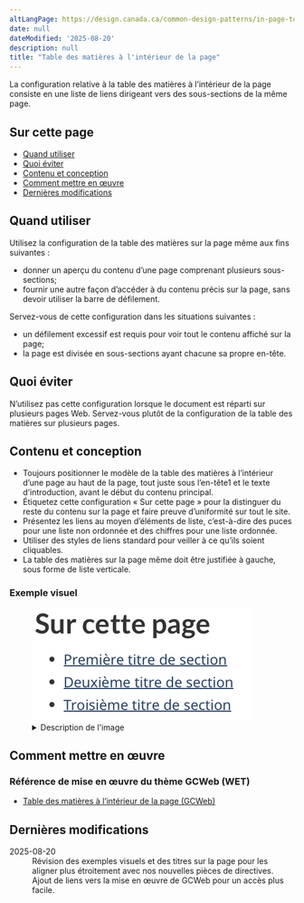 ```yaml
---
altLangPage: https://design.canada.ca/common-design-patterns/in-page-toc.html
date: null
dateModified: '2025-08-20'
description: null
title: "Table des matières à l'intérieur de la page"
---
```


<p>La configuration relative à la table des matières à l’intérieur de la page consiste en une liste de liens dirigeant vers des sous-sections de la même page.</p>
<h2>Sur cette page</h2>
<ul>
  <li><a href="#quand-utiliser">Quand utiliser</a></li>
  <li><a href="#quoi-eviter">Quoi éviter</a></li>
  <li><a href="#contenu-et-conception">Contenu et conception</a></li>
  <li><a href="#comment-mettre-en-oeuvre">Comment mettre en œuvre</a></li>
  <li><a href="#dernieres-modifications">Dernières modifications</a></li>
</ul>
<section>
  <h2 id="quand-utiliser">Quand utiliser</h2>
  <p>Utilisez la configuration de la table des matières sur la page même aux fins suivantes&nbsp;:</p>
  <ul>
    <li>donner un aperçu du contenu d’une page comprenant plusieurs sous-sections;</li>
    <li>fournir une autre façon d’accéder à du contenu précis sur la page, sans devoir utiliser la barre de défilement.</li>
  </ul>
  <p>Servez-vous de cette configuration dans les situations suivantes&nbsp;:</p>
  <ul>
    <li>un défilement excessif est requis pour voir tout le contenu affiché sur la page;</li>
    <li>la page est divisée en sous-sections ayant chacune sa propre en-tête.</li>
  </ul>
</section>
<section>
  <h2 id="quoi-eviter">Quoi éviter</h2>
  <p>N’utilisez pas cette configuration lorsque le document est réparti sur plusieurs pages Web. Servez-vous plutôt de la configuration de la table des matières sur plusieurs pages.</p>
</section>
<section>
  <h2 id="contenu-et-conception">Contenu et conception</h2>
  <ul>
    <li>Toujours positionner le modèle de la table des matières à l’intérieur d’une page au haut de la page, tout juste sous l’en-tête1 et le texte d’introduction, avant le début du contenu principal.</li>
    <li>Étiquetez cette configuration &laquo;&nbsp;Sur cette page&nbsp;&raquo; pour la distinguer du reste du contenu sur la page et faire preuve d’uniformité sur tout le site.</li>
    <li>Présentez les liens au moyen d’éléments de liste, c’est-à-dire des puces pour une liste non ordonnée et des chiffres pour une liste ordonnée.</li>
    <li>Utiliser des styles de liens standard pour veiller à ce qu’ils soient cliquables.</li>
    <li>La table des matières sur la page même doit être justifiée à gauche, sous forme de liste verticale.</li>
  </ul>
  <h3>Exemple visuel</h3>
  <figure class="mrgn-bttm-lg">
    <img alt="Image du modèle de table des matières à l’intérieur de la page." class="img-responsive center-block" src="/images/table-matiere-interieur-01.png"/>
    <details>
      <summary>Description de l'image</summary>
      <p>L’en-tête &laquo;&nbsp;Sur cette page&nbsp;&raquo; est écrit en gras, dans une police noire, au-dessus d’une liste de liens. Il y a sous l’en-tête une liste verticale à puces contenant trois éléments</p>
      <ul>
        <li>Premier titre de section</li>
        <li>Deuxième titre de section</li>
        <li>Troisième titre de section</li>
      </ul>
      <p>Chaque élément de la liste est un lien hypertexte bleu qui indique aux utilisateurs qu’ils peuvent cliquer dessus pour accéder rapidement aux sections correspondantes sur cette même page.</p>
    </details>
  </figure>
</section>
<section>
  <h2 id="comment-mettre-en-oeuvre">Comment mettre en œuvre</h2>
  <h3>Référence de mise en œuvre du thème GCWeb (WET)</h3>
  <ul>
    <li><a href="https://wet-boew.github.io/GCWeb/components/gc-toc/toc-fr.html">Table des matières à l’intérieur de la page (GCWeb)</a></li>
  </ul>
</section>
<section>
  <h2 id="dernieres-modifications">Dernières modifications</h2>
  <dl class="dl-horizontal">
    <dt>2025-08-20</dt>
    <dd>Révision des exemples visuels et des titres sur la page pour les aligner plus étroitement avec nos nouvelles pièces de directives. Ajout de liens vers la mise en œuvre de GCWeb pour un accès plus facile.</dd>
  </dl>
</section>
